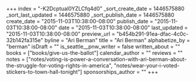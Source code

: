 +++
index = "-K2Dcptual0YZLCfq4d0"
_sort_create_date = 1446575880
_sort_last_updated = 1446575880
_sort_publish_date = 1446575880
create_date = "2015-11-03T10:38:00-08:00"
publish_date = "2015-11-03T10:38:00-08:00"
date = "2015-11-03T10:38:00-08:00"
last_updated = "2015-11-03T10:38:00-08:00"
preview_url = "b454b291-91ea-dfac-4c0c-32b142fa315e"
byline = "Ari Berman"
title = "Ari Berman"
alphabetize_by = "berman"
isDraft = ""
is_seattle__pnw_writer = false
written_about = ""
books = ["books/give-us-the-ballot"]
calendar_author = ""
reviews = ""
notes = ["notes/voting-is-power-a-conversation-with-ari-berman-about-the-struggle-for-voting-rights-in-america", "notes/wear-your-i-voted-stickers-to-town-hall-tonight"]
sponsorships_author = ""
+++
